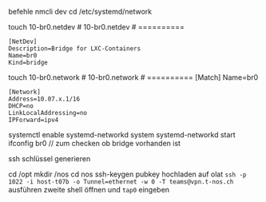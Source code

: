 befehle
nmcli dev 
cd /etc/systemd/network

touch 10-br0.netdev
	# 10-br0.netdev
	# ==========

	[NetDev]
	Description=Bridge for LXC-Containers
	Name=br0
	Kind=bridge

touch 10-br0.network
	# 10-br0.network
	# ==========
	[Match]
	Name=br0

	[Network]
	Address=10.07.x.1/16
	DHCP=no
	LinkLocalAddressing=no
	IPForward=ipv4

systemctl enable systemd-networkd
system systemd-networkd start
ifconfig br0 // zum checken ob bridge vorhanden ist

ssh schlüssel generieren

cd /opt
mkdir /nos
cd nos
ssh-keygen
pubkey hochladen auf olat
`ssh -p 1022 -i host-t07b -o Tunnel=ethernet -w 0 -T teams@vpn.t-nos.ch`
ausführen
zweite shell öffnen und `tap0` eingeben 
 
